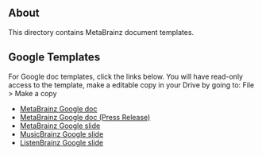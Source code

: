 ## About

This directory contains MetaBrainz document templates.

## Google Templates

For Google doc templates, click the links below.
You will have read-only access to the template, make a editable copy in your Drive by going to: File > Make a copy

- [MetaBrainz Google doc](https://docs.google.com/document/d/13kGvU-IuCasvl79RiisubOQRhc9SAglYQZfgHEdTG7k/edit?usp=share_link)
- [MetaBrainz Google doc (Press Release)](https://docs.google.com/document/d/1bBjhfwtI31fWYAK68l0ph1iA_wFa0211WPW74DorETo/edit?usp=share_link)
- [MetaBrainz Google slide](https://docs.google.com/presentation/d/1AwO1EjiNfHfQMNoPbkmVo1gDxFssZOWqSDVVIO7OYEY/edit?usp=share_link)
- [MusicBrainz Google slide](https://docs.google.com/presentation/d/10PiDDR19kVmE3qS7SqIeIsZ6KjN-qDf7RT_7UQNmTFc/edit?usp=share_link)
- [ListenBrainz Google slide](https://docs.google.com/presentation/d/1GpqZgTqg2ZDlJEKGBKOuHL7uxGIiuD8JuAr4-AmrjVw/edit?usp=share_link)
